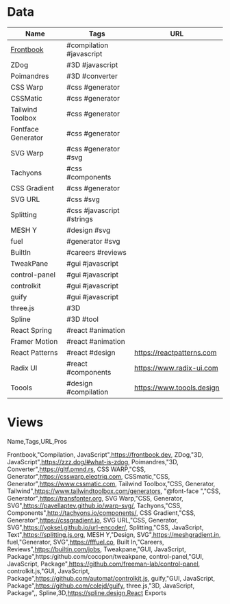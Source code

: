# Data

| Name               | Tags                      | URL                       |
| ------------------ | ------------------------- | ------------------------- |
| [Frontbook]()      | #compilation  #javascript |                           |
| ZDog               | #3D #javascript           |                           |
| Poimandres         | #3D #converter            |                           |
| CSS Warp           | #css #generator           |                           |
| CSSMatic           | #css #generator           |                           |
| Tailwind Toolbox   | #css #generator           |                           |
| Fontface Generator | #css #generator           |                           |
| SVG Warp           | #css #generator #svg      |                           |
| Tachyons           | #css #components          |                           |
| CSS Gradient       | #css #generator           |                           |
| SVG URL            | #css #svg                 |                           |
| Splitting          | #css #javascript #strings |                           |
| MESH Y             | #design #svg              |                           |
| fuel               | #generator #svg           |                           |
| BuiltIn            | #careers #reviews         |                           |
| TweakPane          | #gui #javascript          |                           |
| control-panel      | #gui #javascript          |                           |
| controlkit         | #gui #javascript          |                           |
| guify              | #gui #javascript          |                           |
| three.js           | #3D                       |                           |
| Spline             | #3D #tool                 |                           |
| React Spring       | #react #animation         |                           |
| Framer Motion      | #react #animation         |                           |
| React Patterns     | #react #design            | https://reactpatterns.com |
| Radix UI           | #react #components        | https://www.radix-ui.com  |
| Toools             | #design #compilation      | https://www.toools.design                          |
# Views





Name,Tags,URL,Pros



Frontbook,"Compilation, JavaScript",https://frontbook.dev,
ZDog,"3D, JavaScript",https://zzz.dog/#what-is-zdog,
Poimandres,"3D, Converter",https://gltf.pmnd.rs,
CSS WARP,"CSS, Generator",https://csswarp.eleqtriq.com,
CSSmatic,"CSS, Generator",https://www.cssmatic.com,
Tailwind Toolbox,"CSS, Generator, Tailwind",https://www.tailwindtoolbox.com/generators,
"@font-face ","CSS, Generator",https://transfonter.org,
SVG Warp,"CSS, Generator, SVG",https://pavellaptev.github.io/warp-svg/,
Tachyons,"CSS, Components",http://tachyons.io/components/,
CSS Gradient,"CSS, Generator",https://cssgradient.io,
SVG URL,"CSS, Generator, SVG",https://yoksel.github.io/url-encoder/,
Splitting,"CSS, JavaScript, Text",https://splitting.js.org,
MESH Y,"Design, SVG",https://meshgradient.in,
fuel,"Generator, SVG",https://fffuel.co,
Built In,"Careers, Reviews",https://builtin.com/jobs,
Tweakpane,"GUI, JavaScript, Package",https:/github.com/cocopon/tweakpane,
control-panel,"GUI, JavaScript, Package",https://github.com/freeman-lab/control-panel,
controlkit.js,"GUI, JavaScript, Package",https://github.com/automat/controlkit.js,
guify,"GUI, JavaScript, Package",https://github.com/colejd/guify,
three.js,"3D, JavaScript, Package",,
Spline,3D,https://spline.design,React Exports